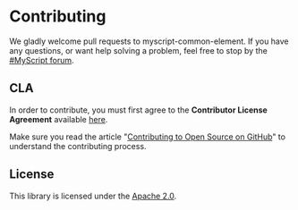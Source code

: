 # Contributing

We gladly welcome pull requests to myscript-common-element. If you have any questions, or want help solving a problem, feel free to stop by the [#MyScript forum](https://dev.myscript.com/support/forum/).

## CLA

In order to contribute, you must first agree to the **Contributor License Agreement** available [here](http://goo.gl/forms/YyzZ9VSvYG).

Make sure you read the article "[Contributing to Open Source on GitHub](https://guides.github.com/activities/contributing-to-open-source/)" to understand the contributing process.

## License

This library is licensed under the [Apache 2.0](http://opensource.org/licenses/Apache-2.0).

